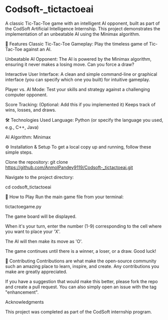 # Codsoft-_tictactoeai
A classic Tic-Tac-Toe game with an intelligent AI opponent, built as part of the CodSoft Artificial Intelligence Internship. This project demonstrates the implementation of an unbeatable AI using the Minimax algorithm.

🌟 Features
Classic Tic-Tac-Toe Gameplay: Play the timeless game of Tic-Tac-Toe against an AI.

Unbeatable AI Opponent: The AI is powered by the Minimax algorithm, ensuring it never makes a losing move. Can you force a draw?

Interactive User Interface: A clean and simple command-line or graphical interface (you can specify which one you built) for intuitive gameplay.

Player vs. AI Mode: Test your skills and strategy against a challenging computer opponent.

Score Tracking: (Optional: Add this if you implemented it) Keeps track of wins, losses, and draws.

🛠️ Technologies Used
Language: Python (or specify the language you used, e.g., C++, Java)

AI Algorithm: Minimax

⚙️ Installation & Setup
To get a local copy up and running, follow these simple steps.

Clone the repository:
git clone https://github.com/AnmolPandey9119/Codsoft-_tictactoeai.git

Navigate to the project directory:

cd codsoft_tictactoeai

🚀 How to Play
Run the main game file from your terminal:

tictactoegame.py

The game board will be displayed.

When it's your turn, enter the number (1-9) corresponding to the cell where you want to place your 'X'.

The AI will then make its move as 'O'.

The game continues until there is a winner, a loser, or a draw. Good luck!

🤝 Contributing
Contributions are what make the open-source community such an amazing place to learn, inspire, and create. Any contributions you make are greatly appreciated.

If you have a suggestion that would make this better, please fork the repo and create a pull request. You can also simply open an issue with the tag "enhancement".

Acknowledgments

This project was completed as part of the CodSoft internship program.
